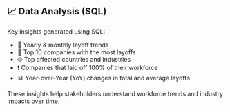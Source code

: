 ## 📈 Data Analysis (SQL)

Key insights generated using SQL:

- 📅 Yearly & monthly layoff trends
- 🏢 Top 10 companies with the most layoffs
- 🌐 Top affected countries and industries
- ❗ Companies that laid off 100% of their workforce
- 📊 Year-over-Year (YoY) changes in total and average layoffs

These insights help stakeholders understand workforce trends and industry impacts over time.
